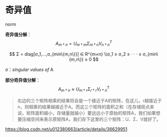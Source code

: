 # 奇异值

norm

**奇异值分解**：
$$
A_{m*n}=U_{m*m}Σ_{m*n}{V_{n*n}}^T
$$

$$
Σ = diag[σ_1,...,σ_{min\{m,n\}}] ∈ R^{m×n}
\\σ_1 ≥ σ_2 ≥ · · · ≥ σ_{min\{m,n\}} ≥ 0
$$

 σ：*singular values of* A



**部分奇异值分解**：
$$
A_{m*n} \approx U_{m*r}Σ_{r*r}{V_{r*n}}^T
$$


>   右边的三个矩阵相乘的结果将会是一个接近于A的矩阵，在这儿，r越接近于n，则相乘的结果越接近于A。而这三个矩阵的面积之和（在存储观点来说，矩阵面积越小，存储量就越小）要远远小于原始的矩阵A，我们如果想要压缩空间来表示原矩阵A，我们存下这里的三个矩阵：U、Σ、V就好了。







https://blog.csdn.net/u012380663/article/details/36629951